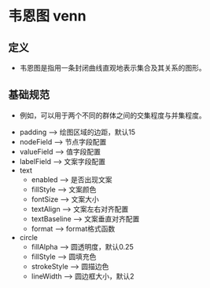 # 韦恩图 venn 

## 定义

- 韦恩图是指用一条封闭曲线直观地表示集合及其关系的图形。

## 基础规范

- 例如，可以用于两个不同的群体之间的交集程度与并集程度。

<div bx-name="chart.spec.components/list/index"></div>

 - padding --> 绘图区域的边距，默认15
 - nodeField --> 节点字段配置
 - valueField --> 值字段配置
 - labelField --> 文案字段配置
 - text 
   + enabled --> 是否出现文案
   + fillStyle --> 文案颜色
   + fontSize --> 文案大小
   + textAlign --> 文案左右对齐配置
   + textBaseline --> 文案垂直对齐配置
   + format --> format格式函数
 - circle 
   + fillAlpha --> 圆透明度，默认0.25
   + fillStyle --> 圆填充色
   + strokeStyle --> 圆描边色
   + lineWidth --> 圆边框大小，默认2
